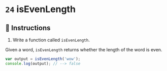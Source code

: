 # `24` isEvenLength

## 📝 Instructions

1. Write a function called `isEvenLength`.

Given a word, `isEvenLength` returns whether the length of the word is even.

```Javascript
var output = isEvenLength('wow');
console.log(output); // --> false
```